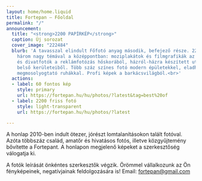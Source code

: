 ```yaml
---
layout: home/home.liquid
title: Fortepan — Főoldal
permalink: "/"
announcement:
  title: "<strong>2200 PAPÍRKÉP</strong>"
  caption: Új sorozat
  cover_image: "222484"
  blurb: 'A tavasszal elindult Főfotó anyag második, befejező része. 2200 fénykép
    három nagy témával a középpontban: moziplakátok és filmgrafikák az utcán, reklám-
    és divatfotók a reklámfotózás hőskorából, házról-házra készített utcaképek Budapest
    belső kerületeiből. Több száz színes fotó modern épületekkel, eladhatatlan termékekkel,
    megmosolyogtató ruhákkal. Profi képek a barkácsvilágból.<br>'
  actions:
  - label: 60 fontos kép
    style: primary
    url: https://fortepan.hu/hu/photos/?latest&tag=best%20of
  - label: 2200 friss fotó
    style: light-transparent
    url: https://fortepan.hu/hu/photos/?latest

---
```

A honlap 2010-ben indult ötezer, jórészt lomtalanításokon talált fotóval. Azóta többszáz család, amatőr és hivatásos fotós, illetve közgyűjtemény bővítette a Fortepant. A honlapon megjelenő képeket a szerkesztőség válogatja ki.

A fotók leírását önkéntes szerkesztők végzik. Örömmel vállalkozunk az Ön fényképeinek, negatívjainak feldolgozására is! Email: [fortepan@gmail.com](mailto:fortepan@gmail.com)